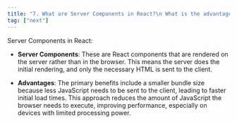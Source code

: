 ```yaml
---
title: "7. What are Server Components in React?\n What is the advantage of using them?"
tag: ["next"]
---
```


Server Components in React:

*   **Server Components**: These are React components that are rendered on the server rather than in the browser. This means the server does the initial rendering, and only the necessary HTML is sent to the client.
    
*   **Advantages**: The primary benefits include a smaller bundle size because less JavaScript needs to be sent to the client, leading to faster initial load times. This approach reduces the amount of JavaScript the browser needs to execute, improving performance, especially on devices with limited processing power.